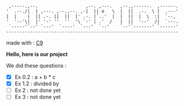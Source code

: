 
     ,-----.,--.                  ,--. ,---.   ,--.,------.  ,------.
    '  .--./|  | ,---. ,--.,--. ,-|  || o   \  |  ||  .-.  \ |  .---'
    |  |    |  || .-. ||  ||  |' .-. |`..'  |  |  ||  |  \  :|  `--, 
    '  '--'\|  |' '-' ''  ''  '\ `-' | .'  /   |  ||  '--'  /|  `---.
     `-----'`--' `---'  `----'  `---'  `--'    `--'`-------' `------'
    ----------------------------------------------------------------- 

made with : [C9](https://c9.io)

**Hello, here is our project**

We did these questions :

- [x] Ex 0.2 : a + b * c
- [x] Ex 1.2 : divided by
- [ ] Ex 2 : not done yet
- [ ] Ex 3 : not done yet
